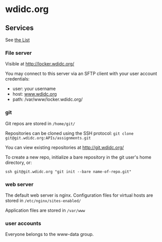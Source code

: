 # wdidc.org

## Services

See [the List](https://docs.google.com/spreadsheets/d/1whsU1PPMqAosbNeNI6LZS4V13FTfGyyTTcj8yYO6ezI/edit#gid=0)

### File server

Visible at http://locker.wdidc.org/

You may connect to this server via an SFTP client with your user account credentials:

- user: your username
- host: www.wdidc.org
- path: /var/www/locker.wdidc.org/


### git

Git repos are stored in `/home/git/`

Repositories can be cloned using the SSH protocol: `git clone git@git.wdidc.org:APIs/assignments.git`

You can view existing repositories at http://git.wdidc.org/

To create a new repo, initialize a bare repository in the git user's home directory, or:

```
ssh git@git.wdidc.org "git init --bare name-of-repo.git"
```

### web server

The default web server is nginx. Configuration files for virtual hosts
are stored in `/etc/nginx/sites-enabled/`

Application files are stored in `/var/www`

### user accounts

Everyone belongs to the www-data group.

